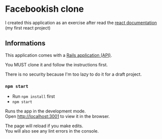 # Facebookish clone

I created this application as an exercise after read the [react documentation](https://reactjs.org/)   (my first react project)

## Informations

This application comes with a [Rails application (API)](https://github.com/GuillaumeOcculy/blog_api).

You MUST clone it and follow the instructions first.

There is no security because I'm too lazy to do it for a draft project.


### `npm start`
- Run `npm install` first
- `npm start`

Runs the app in the development mode.<br />
Open [http://localhost:3001](http://localhost:3001) to view it in the browser.

The page will reload if you make edits.<br />
You will also see any lint errors in the console.